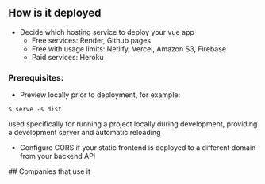## How is it deployed

- Decide which hosting service to deploy your vue app
  - Free services: Render, Github pages
  - Free with usage limits: Netlify, Vercel, Amazon S3, Firebase
  - Paid services: Heroku

### Prerequisites:

- Preview locally prior to deployment, for example:

```shell
$ serve -s dist
```

used specifically for running a project locally during development, providing a development server and automatic reloading

- Configure CORS if your static frontend is deployed to a different domain from your backend API

## Companies that use it
